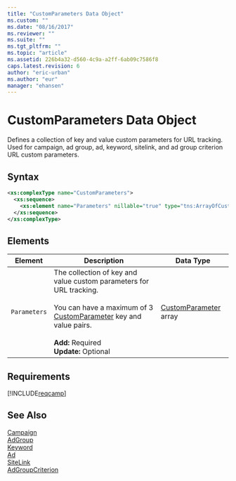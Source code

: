 ```yaml
---
title: "CustomParameters Data Object"
ms.custom: ""
ms.date: "08/16/2017"
ms.reviewer: ""
ms.suite: ""
ms.tgt_pltfrm: ""
ms.topic: "article"
ms.assetid: 226b4a32-d560-4c9a-a2ff-6ab09c7586f8
caps.latest.revision: 6
author: "eric-urban"
ms.author: "eur"
manager: "ehansen"
---
```

# CustomParameters Data Object
Defines a collection of key and value custom parameters for URL tracking. Used for campaign, ad group, ad, keyword, sitelink, and ad group criterion URL custom parameters.

## Syntax

```xml
<xs:complexType name="CustomParameters">
  <xs:sequence>
    <xs:element name="Parameters" nillable="true" type="tns:ArrayOfCustomParameter"/>
  </xs:sequence>
</xs:complexType>
```

## <a name="Elements"></a>Elements

|Element|Description|Data Type|
|-----------|---------------|-------------|
|`Parameters`|The collection of key and value custom parameters for URL tracking.<br /><br />You can have a maximum of 3 [CustomParameter](../campaign-api/customparameter-data-object.md) key and value pairs.<br/><br/>**Add:** Required<br/>**Update:** Optional|[CustomParameter](../campaign-api/customparameter-data-object.md) array|

## Requirements
[!INCLUDE[reqcamp](../campaign-api/includes/reqcamp.md)]
## See Also
[Campaign](../campaign-api/campaign-data-object.md)  
[AdGroup](../campaign-api/adgroup-data-object.md)  
[Keyword](../campaign-api/keyword-data-object.md)  
[Ad](../campaign-api/ad-data-object.md)  
[SiteLink](../campaign-api/sitelink-data-object.md)  
[AdGroupCriterion](../campaign-api/adgroupcriterion-data-object.md)  

